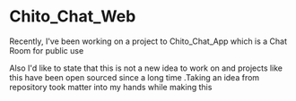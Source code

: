 # Chito_Chat_Web

Recently, I've been working on a project to Chito_Chat_App which is a Chat Room for public use

Also I'd like to state that this is not a new idea to work on and projects like this have been open sourced since a long time .Taking an idea from repository took matter into my hands while making this
